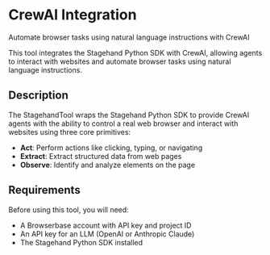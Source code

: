 # CrewAI Integration

Automate browser tasks using natural language instructions with CrewAI

This tool integrates the Stagehand Python SDK with CrewAI, allowing agents to interact with websites and automate browser tasks using natural language instructions.

## Description

The StagehandTool wraps the Stagehand Python SDK to provide CrewAI agents with the ability to control a real web browser and interact with websites using three core primitives:

- **Act**: Perform actions like clicking, typing, or navigating
- **Extract**: Extract structured data from web pages  
- **Observe**: Identify and analyze elements on the page

## Requirements

Before using this tool, you will need:

- A Browserbase account with API key and project ID
- An API key for an LLM (OpenAI or Anthropic Claude)
- The Stagehand Python SDK installed